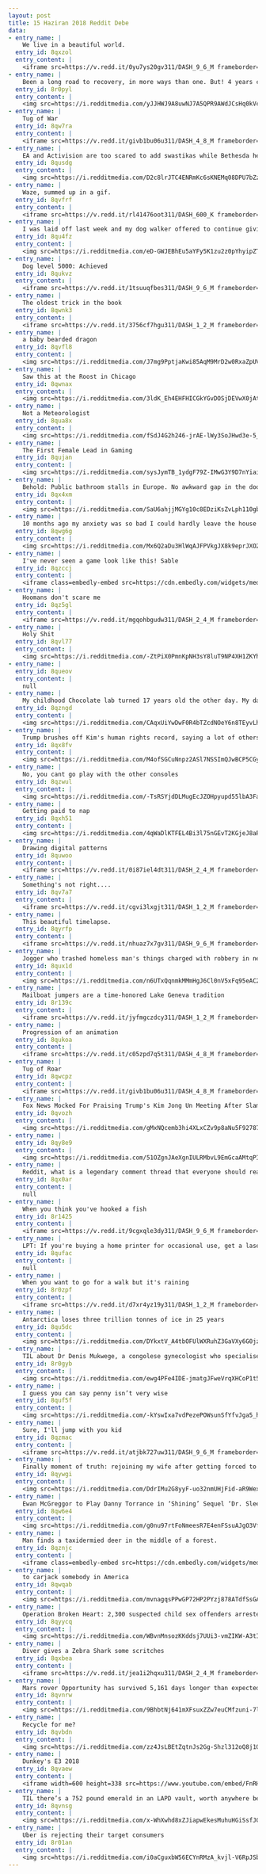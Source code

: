 ```yaml
---
layout: post
title: 15 Haziran 2018 Reddit Debe
data:
- entry_name: |
    We live in a beautiful world.
  entry_id: 8qxzol
  entry_content: |
    <iframe src=https://v.redd.it/0yu7ys20gv311/DASH_9_6_M frameborder=0></iframe>
- entry_name: |
    Been a long road to recovery, in more ways than one. But! 4 years clean from meth.
  entry_id: 8r0pyl
  entry_content: |
    <img src=https://i.redditmedia.com/yJJHWJ9A8uwNJ7A5QPR9AWdJCsHq0kVczldLEwwrmcM.jpg?s=fad182c2506f0841910d0da2de70f75f frameborder=0>
- entry_name: |
    Tug of War
  entry_id: 8qw7ra
  entry_content: |
    <iframe src=https://v.redd.it/givb1bu06u311/DASH_4_8_M frameborder=0></iframe>
- entry_name: |
    EA and Activision are too scared to add swastikas while Bethesda here doesn't give a fuck.
  entry_id: 8qusdg
  entry_content: |
    <img src=https://i.redditmedia.com/D2c8lrJTC4ENRmKc6sKNEMq08DPU7bZzqfY7Nvj_Lww.jpg?s=ddad34ddff3a8a336cf00a1f206b4334 frameborder=0>
- entry_name: |
    Waze, summed up in a gif.
  entry_id: 8qvfrf
  entry_content: |
    <iframe src=https://v.redd.it/rl41476oot311/DASH_600_K frameborder=0></iframe>
- entry_name: |
    I was laid off last week and my dog walker offered to continue giving walks for free while I look for a new job
  entry_id: 8qu4fz
  entry_content: |
    <img src=https://i.redditmedia.com/eD-GWJEBhEu5aYFy5K1zu2z0pYhyipZTU0FvwMJmOas.jpg?s=4252b0214f082385d8c1a7bceebdc1dd frameborder=0>
- entry_name: |
    Dog level 5000: Achieved
  entry_id: 8qukvz
  entry_content: |
    <iframe src=https://v.redd.it/1tsuuqfbes311/DASH_9_6_M frameborder=0></iframe>
- entry_name: |
    The oldest trick in the book
  entry_id: 8qwnk3
  entry_content: |
    <iframe src=https://v.redd.it/3756cf7hgu311/DASH_1_2_M frameborder=0></iframe>
- entry_name: |
    a baby bearded dragon
  entry_id: 8qvfl8
  entry_content: |
    <img src=https://i.redditmedia.com/J7mg9PptjaKwi85AqM9MrD2w0RxaZpUVdnTEpokyF_o.jpg?s=d75bac3a3d25ca4ee0f07cf85d4e9bf7 frameborder=0>
- entry_name: |
    Saw this at the Roost in Chicago
  entry_id: 8qwnax
  entry_content: |
    <img src=https://i.redditmedia.com/3ldK_Eh4EHFHICGkYGvDOSjDEVwX0jAtn5hSDmxkRjA.jpg?s=9d789e1142311484bf37d2bd2d30ff7e frameborder=0>
- entry_name: |
    Not a Meteorologist
  entry_id: 8qua8x
  entry_content: |
    <img src=https://i.redditmedia.com/fSdJ4G2h246-jrAE-lWy3SoJHwd3e-5_WF3kagMilGY.png?s=8a732634dc7f73a09f3fafe673e0c25d frameborder=0>
- entry_name: |
    The First Female Lead in Gaming
  entry_id: 8qujan
  entry_content: |
    <img src=https://i.redditmedia.com/sysJymTB_1ydgF79Z-IMwG3Y9D7nYiaiKC5ZNUCbzeA.jpg?s=7b84f0fcf371281223482860e521b1a8 frameborder=0>
- entry_name: |
    Behold: Public bathroom stalls in Europe. No awkward gap in the doors!
  entry_id: 8qx4xm
  entry_content: |
    <img src=https://i.redditmedia.com/SaU6ahjjMGYg10c8EDziKsZvLph110gbDzZSKb3vSGg.jpg?s=d5af0b709b81a1dfd1c777aedd3e2e5f frameborder=0>
- entry_name: |
    10 months ago my anxiety was so bad I could hardly leave the house alone. Today, I completed my first solo camping trip!
  entry_id: 8qwg6g
  entry_content: |
    <img src=https://i.redditmedia.com/Mx6Q2aDu3HlWqAJFPVkgJX8k9eprJXO249AZCq2ug34.jpg?s=5fa4c2bcf2c219cb43fe59f8c31e4cf3 frameborder=0>
- entry_name: |
    I've never seen a game look like this! Sable
  entry_id: 8qzccj
  entry_content: |
    <iframe class=embedly-embed src=https://cdn.embedly.com/widgets/media.html?src=https%3A%2F%2Fgfycat.com%2Fifr%2FUglyAchingAmericanrobin&url=https%3A%2F%2Fgfycat.com%2FUglyAchingAmericanrobin&image=https%3A%2F%2Fthumbs.gfycat.com%2FUglyAchingAmericanrobin-size_restricted.gif&key=522baf40bd3911e08d854040d3dc5c07&type=text%2Fhtml&schema=gfycat width=600 height=337 scrolling=no frameborder=0 allowfullscreen></iframe>
- entry_name: |
    Hoomans don't scare me
  entry_id: 8qz5gl
  entry_content: |
    <iframe src=https://v.redd.it/mgqohbgudw311/DASH_2_4_M frameborder=0></iframe>
- entry_name: |
    Holy Shit
  entry_id: 8qvl77
  entry_content: |
    <img src=https://i.redditmedia.com/-ZtPiX0PmnKpNH3sY8luT9NP4XH1ZKYhfJJBb09vNn0.jpg?s=536d75ed9cd7473c687e52d60292a8ef frameborder=0>
- entry_name: |
  entry_id: 8queov
  entry_content: |
    null
- entry_name: |
    My childhood Chocolate lab turned 17 years old the other day. My dad captured this picture that I think captures just how beautiful she is.
  entry_id: 8qzngd
  entry_content: |
    <img src=https://i.redditmedia.com/CAqxUiYwDwF0R4bTZcdNOeY6n8TEyvLhc6IuD5J_JXQ.jpg?s=67fd4aa640cc43aa70cb7d164a159fc7 frameborder=0>
- entry_name: |
    Trump brushes off Kim's human rights record, saying a lot of others have done 'bad things'
  entry_id: 8qx8fv
  entry_content: |
    <img src=https://i.redditmedia.com/M4ofSGCuNnpz2ASl7NSSImQJwBCP5CGyDZofz1A6CEw.jpg?s=7a4d930b0792d9cfb872b4828edf1ead frameborder=0>
- entry_name: |
    No, you cant go play with the other consoles
  entry_id: 8qzwul
  entry_content: |
    <img src=https://i.redditmedia.com/-TsRSYjdDLMugEcJZOHpyupd55lbA3FaykoBCx_3xCs.png?s=ce1e6a0a1b295c17a077ffd90a15bb56 frameborder=0>
- entry_name: |
    Getting paid to nap
  entry_id: 8qxh51
  entry_content: |
    <img src=https://i.redditmedia.com/4qWaDlKTFEL4Bi3l75nGEvT2KGjeJ8aP5nM_xAqSjhU.jpg?s=9abbd187a8d27a61fffa3a93a59634b6 frameborder=0>
- entry_name: |
    Drawing digital patterns
  entry_id: 8quwoo
  entry_content: |
    <iframe src=https://v.redd.it/0i87iel4dt311/DASH_2_4_M frameborder=0></iframe>
- entry_name: |
    Something's not right....
  entry_id: 8qv7a7
  entry_content: |
    <iframe src=https://v.redd.it/cgvi3lxgjt311/DASH_1_2_M frameborder=0></iframe>
- entry_name: |
    This beautiful timelapse.
  entry_id: 8qyrfp
  entry_content: |
    <iframe src=https://v.redd.it/nhuaz7x7gv311/DASH_9_6_M frameborder=0></iframe>
- entry_name: |
    Jogger who trashed homeless man's things charged with robbery in new dispute
  entry_id: 8qux1d
  entry_content: |
    <img src=https://i.redditmedia.com/n6UTxQqnmkMMmHgJ6Cl0nV5xFq95eAC2FdS6O1maTAo.jpg?s=22d6b2d7f592637d8825d3ebb5df3508 frameborder=0>
- entry_name: |
    Mailboat jumpers are a time-honored Lake Geneva tradition
  entry_id: 8r139c
  entry_content: |
    <iframe src=https://v.redd.it/jyfmgczdcy311/DASH_1_2_M frameborder=0></iframe>
- entry_name: |
    Progression of an animation
  entry_id: 8qukoa
  entry_content: |
    <iframe src=https://v.redd.it/c05zpd7q5t311/DASH_4_8_M frameborder=0></iframe>
- entry_name: |
    Tug of Roar
  entry_id: 8qwcpz
  entry_content: |
    <iframe src=https://v.redd.it/givb1bu06u311/DASH_4_8_M frameborder=0></iframe>
- entry_name: |
    Fox News Mocked For Praising Trump's Kim Jong Un Meeting After Slamming Obama's Willingness To Talk With 'Dictators'
  entry_id: 8qvozh
  entry_content: |
    <img src=https://i.redditmedia.com/gMxNQcemb3hi4XLxCZv9p8aNu5F92787bxc68bkbeDc.jpg?s=66963991851772e049914c36fdacdde9 frameborder=0>
- entry_name: |
  entry_id: 8qy8e9
  entry_content: |
    <img src=https://i.redditmedia.com/51OZgnJAeXgnIULRMbvL9EmGcaAMtqPIyupn7Q3Muq0.jpg?s=46e2f09907c2c04c967e84bd175acc2a frameborder=0>
- entry_name: |
    Reddit, what is a legendary comment thread that everyone should read?
  entry_id: 8qx0ar
  entry_content: |
    null
- entry_name: |
    When you think you've hooked a fish
  entry_id: 8r1425
  entry_content: |
    <iframe src=https://v.redd.it/9cgxqle3dy311/DASH_9_6_M frameborder=0></iframe>
- entry_name: |
    LPT: If you're buying a home printer for occasional use, get a laser printer; they're more expensive up front but way more economical in the long run.
  entry_id: 8qufac
  entry_content: |
    null
- entry_name: |
    When you want to go for a walk but it's raining
  entry_id: 8r0zpf
  entry_content: |
    <iframe src=https://v.redd.it/d7xr4yz19y311/DASH_1_2_M frameborder=0></iframe>
- entry_name: |
    Antarctica loses three trillion tonnes of ice in 25 years
  entry_id: 8qu5dc
  entry_content: |
    <img src=https://i.redditmedia.com/DYkxtV_A4tbOFUlWXRuhZ3GaVXy6G0jzSK5_0fSSVrM.jpg?s=8b1a1d2d7fd51e034ad7c926b77369e4 frameborder=0>
- entry_name: |
    TIL about Dr Denis Mukwege, a congolese gynecologist who specialised in women victims of extreme sexual violence. Threatened, he exiled with his family, but the Congolese women joined forces for him to come back. He now works in Bukavu where he is under constant protection from the UN.
  entry_id: 8r0gyb
  entry_content: |
    <img src=https://i.redditmedia.com/ewg4PFe4IDE-jmatgJFweVrqXHCoP1t5Vabkd0Nvbng.jpg?s=703aefe48a98fb503b7ff544513a7e23 frameborder=0>
- entry_name: |
    I guess you can say penny isn’t very wise
  entry_id: 8quf5f
  entry_content: |
    <img src=https://i.redditmedia.com/-kYswIxa7vdPezePOWsunSfYfvJga5_hyYv8QZ78CFM.jpg?s=af3b32c34a9c74dfd11b2dae2ce875c3 frameborder=0>
- entry_name: |
    Sure, I'll jump with you kid
  entry_id: 8qzmac
  entry_content: |
    <iframe src=https://v.redd.it/atjbk727uw311/DASH_9_6_M frameborder=0></iframe>
- entry_name: |
    Finally moment of truth: rejoining my wife after getting forced to leave my homeland, Iran and living in Turkey for 6 years as a REFUGEE, two years of applying for marriage visa. Thank you Canada 🇨🇦
  entry_id: 8qywgi
  entry_content: |
    <img src=https://i.redditmedia.com/DdrIMu2G8yyF-uo32nmUHjFid-aR9WexRyAGUTB_eS0.jpg?s=232ada1ea0763e285381315db350cf06 frameborder=0>
- entry_name: |
    Ewan McGreggor to Play Danny Torrance in ‘Shining’ Sequel ‘Dr. Sleep’
  entry_id: 8qw6e4
  entry_content: |
    <img src=https://i.redditmedia.com/g0nu97rtFoNmeesR7E4enFSsuAJgO3VfFjfkMzl9Eos.jpg?s=a7b2fde0873ac5b9aed760931edaa9d2 frameborder=0>
- entry_name: |
    Man finds a taxidermied deer in the middle of a forest.
  entry_id: 8qznjc
  entry_content: |
    <iframe class=embedly-embed src=https://cdn.embedly.com/widgets/media.html?src=https%3A%2F%2Fgfycat.com%2Fifr%2FFrequentEasygoingAllosaurus&url=https%3A%2F%2Fgfycat.com%2FFrequentEasygoingAllosaurus&image=https%3A%2F%2Fthumbs.gfycat.com%2FFrequentEasygoingAllosaurus-size_restricted.gif&key=522baf40bd3911e08d854040d3dc5c07&type=text%2Fhtml&schema=gfycat width=400 height=224 scrolling=no frameborder=0 allowfullscreen></iframe>
- entry_name: |
    to carjack somebody in America
  entry_id: 8qwqab
  entry_content: |
    <img src=https://i.redditmedia.com/mvnagqsPPwGP72HP2PYzj878ATdfSsGAm_mSEMRivsA.png?s=df7fe60f254d7e503653e37429334154 frameborder=0>
- entry_name: |
    Operation Broken Heart: 2,300 suspected child sex offenders arrested
  entry_id: 8qyycq
  entry_content: |
    <img src=https://i.redditmedia.com/WBvnMnsozKKddsj7UUi3-vmZIKW-A3tIo0MErN-__tI.jpg?s=1a7802cce183315764ebf75427fcddac frameborder=0>
- entry_name: |
    Diver gives a Zebra Shark some scritches
  entry_id: 8qxbea
  entry_content: |
    <iframe src=https://v.redd.it/jea1i2hqxu311/DASH_2_4_M frameborder=0></iframe>
- entry_name: |
    Mars rover Opportunity has survived 5,161 days longer than expected — and NASA thinks it “should be able to ride out” the massive dust storm covering a quarter of the planet
  entry_id: 8qvnrw
  entry_content: |
    <img src=https://i.redditmedia.com/9BhbtNj641mXFsuxZZw7euCMfzuni-7lcvn_jATNBVc.jpg?s=e2297552c828679379a03d25b1ebad8c frameborder=0>
- entry_name: |
    Recycle for me?
  entry_id: 8qvbdn
  entry_content: |
    <img src=https://i.redditmedia.com/zz4JsLBEtZqtnJs2Gg-Shzl312oQ8j1OhdOUttNjZFo.jpg?s=1650ad1d5b2cd235eccf1d972c944f0b frameborder=0>
- entry_name: |
    Dunkey's E3 2018
  entry_id: 8qvaew
  entry_content: |
    <iframe width=600 height=338 src=https://www.youtube.com/embed/FnRHJ_nhgjU?feature=oembed&enablejsapi=1 frameborder=0 allow=autoplay; encrypted-media allowfullscreen></iframe>
- entry_name: |
    TIL there’s a 752 pound emerald in an LAPD vault, worth anywhere between $100 to $900 million.
  entry_id: 8qvnsg
  entry_content: |
    <img src=https://i.redditmedia.com/x-WhXwhd8xZJiapwEkesMuhuHGiSsfJCMUopXjEmyU4.jpg?s=9fc8331d461753d1452cf7caa91b2a7f frameborder=0>
- entry_name: |
    Uber is rejecting their target consumers
  entry_id: 8r01an
  entry_content: |
    <img src=https://i.redditmedia.com/i0aCguxbW56ECYnRMzA_kvjl-V6RpJSbzi762TM3P_M.jpg?s=faaee1bc89377a8d2f6a1bddbe22ec61 frameborder=0>
---
```

